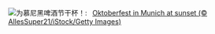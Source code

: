 ![](https://www.bing.com/th?id=OHR.MunichBeerfest_ZH-CN0304560562_UHD.jpg&w=1000)为慕尼黑啤酒节干杯！:&nbsp;&ensp;[Oktoberfest in Munich at sunset (© AllesSuper21/iStock/Getty Images)](https://www.bing.com/th?id=OHR.MunichBeerfest_ZH-CN0304560562_UHD.jpg)
<br><br/>
